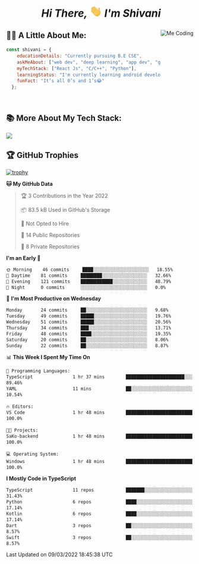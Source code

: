 # <p align="center">️ _Hi There, <img src="https://raw.githubusercontent.com/SanjayDevTech/SanjayDevTech/master/assets/wave.gif" alt="waving hand" width="33px"> I'm Shivani_</p>

<img align="right" alt="Me Coding" height="200" src="https://media.giphy.com/media/L1R1tvI9svkIWwpVYr/giphy.gif">

## 👩‍💻 **A Little About Me:**
```jsx
const shivani = {
    educationDetails: "Currently pursuing B.E CSE",
    askMeAbout: ["web dev", "deep learning", "app dev", "gardening"],
    myTechStack: ["React Js", "C/C++", "Python"],
    learningStatus: "I'm currently learning android development",
    funFact: "It’s all 0’s and 1’s😂"
  };
```

<br/>

## 📚 **More About My Tech Stack:**

   <img align="center" src="https://github-readme-stats.vercel.app/api/top-langs/?username=shivu-srk&layout=compact&theme=vue-dark"/>
   <br/>
   
## 🏆 GitHub Trophies

[![trophy](https://github-profile-trophy.vercel.app/?username=shivu-srk&theme=nord&column=7)](https://github.com/ryo-ma/github-profile-trophy)

<!--START_SECTION:waka-->
**🐱 My GitHub Data** 

> 🏆 3 Contributions in the Year 2022
 > 
> 📦 83.5 kB Used in GitHub's Storage 
 > 
> 🚫 Not Opted to Hire
 > 
> 📜 14 Public Repositories 
 > 
> 🔑 8 Private Repositories  
 > 
**I'm an Early 🐤** 

```text
🌞 Morning    46 commits     ████░░░░░░░░░░░░░░░░░░░░░   18.55% 
🌆 Daytime    81 commits     ████████░░░░░░░░░░░░░░░░░   32.66% 
🌃 Evening    121 commits    ████████████░░░░░░░░░░░░░   48.79% 
🌙 Night      0 commits      ░░░░░░░░░░░░░░░░░░░░░░░░░   0.0%

```
📅 **I'm Most Productive on Wednesday** 

```text
Monday       24 commits     ██░░░░░░░░░░░░░░░░░░░░░░░   9.68% 
Tuesday      49 commits     █████░░░░░░░░░░░░░░░░░░░░   19.76% 
Wednesday    51 commits     █████░░░░░░░░░░░░░░░░░░░░   20.56% 
Thursday     34 commits     ███░░░░░░░░░░░░░░░░░░░░░░   13.71% 
Friday       48 commits     ████░░░░░░░░░░░░░░░░░░░░░   19.35% 
Saturday     20 commits     ██░░░░░░░░░░░░░░░░░░░░░░░   8.06% 
Sunday       22 commits     ██░░░░░░░░░░░░░░░░░░░░░░░   8.87%

```


📊 **This Week I Spent My Time On** 

```text
💬 Programming Languages: 
TypeScript               1 hr 37 mins        ██████████████████████░░░   89.46% 
YAML                     11 mins             ██░░░░░░░░░░░░░░░░░░░░░░░   10.54%

🔥 Editors: 
VS Code                  1 hr 48 mins        █████████████████████████   100.0%

🐱‍💻 Projects: 
SaKo-backend             1 hr 48 mins        █████████████████████████   100.0%

💻 Operating System: 
Windows                  1 hr 48 mins        █████████████████████████   100.0%

```

**I Mostly Code in TypeScript** 

```text
TypeScript               11 repos            ███████░░░░░░░░░░░░░░░░░░   31.43% 
Python                   6 repos             ████░░░░░░░░░░░░░░░░░░░░░   17.14% 
Kotlin                   6 repos             ████░░░░░░░░░░░░░░░░░░░░░   17.14% 
Dart                     3 repos             ██░░░░░░░░░░░░░░░░░░░░░░░   8.57% 
Swift                    3 repos             ██░░░░░░░░░░░░░░░░░░░░░░░   8.57%

```



 Last Updated on 09/03/2022 18:45:38 UTC
<!--END_SECTION:waka-->
